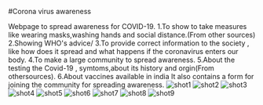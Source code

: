 #Corona virus awareness


Webpage to spread awareness for COVID-19.
  1.To show to take measures like wearing masks,washing hands and social distance.(From other sources)
  2.Showing WHO's advice/
  3.To provide correct information to the society , like how does it spread and what happens if the coronavirus enters our body.
  4.To make a large community to spread awareness.
  5.About the testing the Covid-19 , symtoms,about its history and orgin(From othersources).
  6.About vaccines available in india
It also contains a form for joining the community for spreading awareness.
![shot1](https://user-images.githubusercontent.com/73783193/109388943-1e610d00-7930-11eb-9e78-1184a9a2e666.png)
![shot2](https://user-images.githubusercontent.com/73783193/109388945-20c36700-7930-11eb-8c4b-2ff9a0e6008a.png)
![shot3](https://user-images.githubusercontent.com/73783193/109388946-21f49400-7930-11eb-82e9-ff5aedc2bc18.png)
![shot4](https://user-images.githubusercontent.com/73783193/109388947-2325c100-7930-11eb-9df1-6a36beb95849.png)
![shot5](https://user-images.githubusercontent.com/73783193/109388948-2456ee00-7930-11eb-8dd3-9f5997a2a63e.png)
![shot6](https://user-images.githubusercontent.com/73783193/109388949-24ef8480-7930-11eb-8afe-1a7622a0ee5c.png)
![shot7](https://user-images.githubusercontent.com/73783193/109391991-adc1ec80-793f-11eb-8143-f3993001def3.png)
![shot8](https://user-images.githubusercontent.com/73783193/109391996-af8bb000-793f-11eb-9a9c-e2535afb2219.png)
![shot9](https://user-images.githubusercontent.com/73783193/109391997-b0244680-793f-11eb-9160-cf8edf67e2b0.png)


